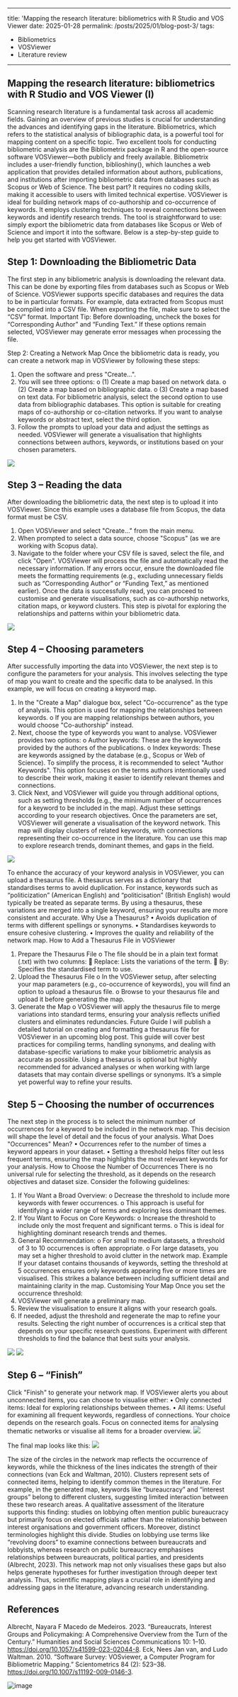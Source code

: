 
---
title: 'Mapping the research literature: bibliometrics with R Studio and VOS Viewer 
date: 2025-01-28
permalink: /posts/2025/01/blog-post-3/
tags:
  - Bibliometrics
  - VOSViewer
  - Literature review
---

Mapping the research literature: bibliometrics with R Studio and VOS Viewer (I)
------

Scanning research literature is a fundamental task across all academic fields. Gaining an overview of previous studies is crucial for understanding the advances and identifying gaps in the literature. Bibliometrics, which refers to the statistical analysis of bibliographic data, is a powerful tool for mapping content on a specific topic.
Two excellent tools for conducting bibliometric analysis are the Bibliometrix package in R and the open-source software VOSViewer—both publicly and freely available. Bibliometrix includes a user-friendly function, biblioshiny(), which launches a web application that provides detailed information about authors, publications, and institutions after importing bibliometric data from databases such as Scopus or Web of Science. The best part? It requires no coding skills, making it accessible to users with limited technical expertise.
VOSViewer is ideal for building network maps of co-authorship and co-occurrence of keywords. It employs clustering techniques to reveal connections between keywords and identify research trends. The tool is straightforward to use: simply export the bibliometric data from databases like Scopus or Web of Science and import it into the software. Below is a step-by-step guide to help you get started with VOSViewer.
 
Step 1: Downloading the Bibliometric Data
------
The first step in any bibliometric analysis is downloading the relevant data. This can be done by exporting files from databases such as Scopus or Web of Science. VOSViewer supports specific databases and requires the data to be in particular formats. For example, data extracted from Scopus must be compiled into a CSV file. When exporting the file, make sure to select the “CSV” format.
Important Tip: Before downloading, uncheck the boxes for “Corresponding Author” and “Funding Text.” If these options remain selected, VOSViewer may generate error messages when processing the file.
 
Step 2: Creating a Network Map
Once the bibliometric data is ready, you can create a network map in VOSViewer by following these steps:
1.	Open the software and press "Create…".
2.	You will see three options:
o	(1) Create a map based on network data.
o	(2) Create a map based on bibliographic data.
o	(3) Create a map based on text data.
For bibliometric analysis, select the second option to use data from bibliographic databases. This option is suitable for creating maps of co-authorship or co-citation networks. If you want to analyse keywords or abstract text, select the third option.
3.	Follow the prompts to upload your data and adjust the settings as needed. VOSViewer will generate a visualisation that highlights connections between authors, keywords, or institutions based on your chosen parameters.
<img src='/images/Blog3_Image1.jpg'>
 
Step 3 – Reading the data
------
After downloading the bibliometric data, the next step is to upload it into VOSViewer. Since this example uses a database file from Scopus, the data format must be CSV.
1.	Open VOSViewer and select "Create…" from the main menu.
2.	When prompted to select a data source, choose "Scopus" (as we are working with Scopus data).
3.	Navigate to the folder where your CSV file is saved, select the file, and click "Open".
VOSViewer will process the file and automatically read the necessary information. If any errors occur, ensure the downloaded file meets the formatting requirements (e.g., excluding unnecessary fields such as “Corresponding Author” or “Funding Text,” as mentioned earlier).
Once the data is successfully read, you can proceed to customise and generate visualisations, such as co-authorship networks, citation maps, or keyword clusters. This step is pivotal for exploring the relationships and patterns within your bibliometric data.
<img src='/images/Blog3_Image2.jpg'> 
 
Step 4 – Choosing parameters
------
After successfully importing the data into VOSViewer, the next step is to configure the parameters for your analysis. This involves selecting the type of map you want to create and the specific data to be analysed. In this example, we will focus on creating a keyword map.
1.	In the "Create a Map" dialogue box, select "Co-occurrence" as the type of analysis. This option is used for mapping the relationships between keywords.
o	If you are mapping relationships between authors, you would choose "Co-authorship" instead.
2.	Next, choose the type of keywords you want to analyse. VOSViewer provides two options:
o	Author keywords: These are the keywords provided by the authors of the publications.
o	Index keywords: These are keywords assigned by the database (e.g., Scopus or Web of Science).
To simplify the process, it is recommended to select "Author Keywords". This option focuses on the terms authors intentionally used to describe their work, making it easier to identify relevant themes and connections.
3.	Click Next, and VOSViewer will guide you through additional options, such as setting thresholds (e.g., the minimum number of occurrences for a keyword to be included in the map). Adjust these settings according to your research objectives.
Once the parameters are set, VOSViewer will generate a visualisation of the keyword network. This map will display clusters of related keywords, with connections representing their co-occurrence in the literature. You can use this map to explore research trends, dominant themes, and gaps in the field.

<img src='/images/Blog3_Image3.jpg'> 

To enhance the accuracy of your keyword analysis in VOSViewer, you can upload a thesaurus file. A thesaurus serves as a dictionary that standardises terms to avoid duplication. For instance, keywords such as “politicization” (American English) and “politicisation” (British English) would typically be treated as separate terms. By using a thesaurus, these variations are merged into a single keyword, ensuring your results are more consistent and accurate.
Why Use a Thesaurus?
•	Avoids duplication of terms with different spellings or synonyms.
•	Standardises keywords to ensure cohesive clustering.
•	Improves the quality and reliability of the network map.
How to Add a Thesaurus File in VOSViewer
1.	Prepare the Thesaurus File
o	The file should be in a plain text format (.txt) with two columns:
	Replace: Lists the variations of the term.
	By: Specifies the standardised term to use.
2.	Upload the Thesaurus File
o	In the VOSViewer setup, after selecting your map parameters (e.g., co-occurrence of keywords), you will find an option to upload a thesaurus file.
o	Browse to your thesaurus file and upload it before generating the map.
3.	Generate the Map
o	VOSViewer will apply the thesaurus file to merge variations into standard terms, ensuring your analysis reflects unified clusters and eliminates redundancies.
Future Guide
I will publish a detailed tutorial on creating and formatting a thesaurus file for VOSViewer in an upcoming blog post. This guide will cover best practices for compiling terms, handling synonyms, and dealing with database-specific variations to make your bibliometric analysis as accurate as possible.
Using a thesaurus is optional but highly recommended for advanced analyses or when working with large datasets that may contain diverse spellings or synonyms. It’s a simple yet powerful way to refine your results.
 
Step 5 – Choosing the number of occurrences
------
The next step in the process is to select the minimum number of occurrences for a keyword to be included in the network map. This decision will shape the level of detail and the focus of your analysis.
What Does "Occurrences" Mean?
•	Occurrences refer to the number of times a keyword appears in your dataset.
•	Setting a threshold helps filter out less frequent terms, ensuring the map highlights the most relevant keywords for your analysis.
How to Choose the Number of Occurrences
There is no universal rule for selecting the threshold, as it depends on the research objectives and dataset size. Consider the following guidelines:
1.	If You Want a Broad Overview:
o	Decrease the threshold to include more keywords with fewer occurrences.
o	This approach is useful for identifying a wider range of terms and exploring less dominant themes.
2.	If You Want to Focus on Core Keywords:
o	Increase the threshold to include only the most frequent and significant terms.
o	This is ideal for highlighting dominant research trends and themes.
3.	General Recommendation:
o	For small to medium datasets, a threshold of 3 to 10 occurrences is often appropriate.
o	For large datasets, you may set a higher threshold to avoid clutter in the network map.
Example
If your dataset contains thousands of keywords, setting the threshold at 5 occurrences ensures only keywords appearing five or more times are visualised. This strikes a balance between including sufficient detail and maintaining clarity in the map.
Customising Your Map
Once you set the occurrence threshold:
1.	VOSViewer will generate a preliminary map.
2.	Review the visualisation to ensure it aligns with your research goals.
3.	If needed, adjust the threshold and regenerate the map to refine your results.
Selecting the right number of occurrences is a critical step that depends on your specific research questions. Experiment with different thresholds to find the balance that best suits your analysis.
 
 <img src='/images/Blog3_Image4.jpg'>
 <img src='/images/Blog3_Image5.jpg'>
 
Step 6 – “Finish”
------
Click "Finish" to generate your network map. If VOSViewer alerts you about unconnected items, you can choose to visualise either:
•	Only connected items: Ideal for exploring relationships between themes.
•	All items: Useful for examining all frequent keywords, regardless of connections.
Your choice depends on the research goals. Focus on connected items for analysing thematic networks or visualise all items for a broader overview.
<img src='/images/Blog3_Image6.jpg'>

The final map looks like this:
<img src='/images/Blog3_Image7.jpg'>
 
The size of the circles in the network map reflects the occurrence of keywords, while the thickness of the lines indicates the strength of their connections (van Eck and Waltman, 2010). Clusters represent sets of connected items, helping to identify common themes in the literature.
For example, in the generated map, keywords like “bureaucracy” and “interest groups” belong to different clusters, suggesting limited interaction between these two research areas. A qualitative assessment of the literature supports this finding: studies on lobbying often mention public bureaucracy but primarily focus on elected officials rather than the relationship between interest organisations and government officers.
Moreover, distinct terminologies highlight this divide. Studies on lobbying use terms like “revolving doors” to examine connections between bureaucrats and lobbyists, whereas research on public bureaucracy emphasises relationships between bureaucrats, political parties, and presidents (Albrecht, 2023).
This network map not only visualises these gaps but also helps generate hypotheses for further investigation through deeper text analysis. Thus, scientific mapping plays a crucial role in identifying and addressing gaps in the literature, advancing research understanding.

References
------
Albrecht, Nayara F Macedo de Medeiros. 2023. “Bureaucrats, Interest Groups and Policymaking: A Comprehensive Overview from the Turn of the Century.” Humanities and Social Sciences Communications 10: 1–10. https://doi.org/10.1057/s41599-023-02044-8.
Eck, Nees Jan van, and Ludo Waltman. 2010. “Software Survey: VOSviewer, a Computer Program for Bibliometric Mapping.” Scientometrics 84 (2): 523–38. https://doi.org/10.1007/s11192-009-0146-3.

![image](https://github.com/user-attachments/assets/0d931470-15b1-4b80-927b-974eddf7014f)
